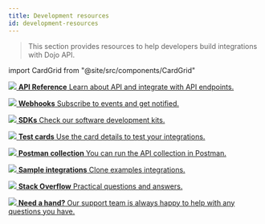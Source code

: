 ```yaml
---
title: Development resources
id: development-resources
---
```


>This section provides resources to help developers build integrations with Dojo API.

import CardGrid from "@site/src/components/CardGrid"

<CardGrid home>

[![](/images/dojo-icons/TerminalWindow.svg) **API Reference** Learn about API and integrate with API endpoints.](/api)

[![](/images/dojo-icons/AnchorSimple.svg) **Webhooks** Subscribe to events and get notified.](webhooks.md)

[![](/images/dojo-icons/Cube.svg) **SDKs** Check our software development kits.](sdk.md)

[![](/images/dojo-icons/Paste.svg) **Test cards** Use the card details to test your integrations.](testing.md)

[![](/images/dojo-icons/Rocket.svg) **Postman collection** You can run the API collection in Postman.](https://god.gw.postman.com/run-collection/16735701-b218f555-a7ad-46c4-8ad8-1f11c0aee443?action=collection%2Ffork&collection-url=entityId%3D16735701-b218f555-a7ad-46c4-8ad8-1f11c0aee443%26entityType%3Dcollection%26workspaceId%3Dfdd152df-0154-428c-aeb4-1b90e46b8523)

[![](/images/dojo-icons/Copy.svg) **Sample integrations** Clone examples integrations.](https://github.com/dojo-engineering/dojo-samples)

[![](/images/dojo-icons/Message.svg) **Stack Overflow** Practical questions and answers.](https://stackoverflow.com/tags/dojo.tech)

[![](/images/dojo-icons/Headset.svg) **Need a hand?** Our support team is always happy to help with any questions you have.](https://support.dojo.tech/hc/en-gb)

</CardGrid>
